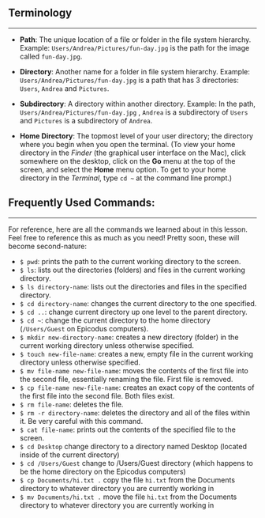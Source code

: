 ## Terminology
<hr />

* **Path**: The unique location of a file or folder in the file system hierarchy. Example:  `Users/Andrea/Pictures/fun-day.jpg` is the path for the image called `fun-day.jpg`.

* **Directory**: Another name for a folder in file system hierarchy. Example: `Users/Andrea/Pictures/fun-day.jpg` is a path that has 3 directories:  `Users`, `Andrea` and `Pictures`.

* **Subdirectory**: A directory within another directory. Example: In the path, `Users/Andrea/Pictures/fun-day.jpg` , `Andrea` is a subdirectory of `Users` and `Pictures` is a subdirectory of `Andrea`.

* **Home Directory**: The topmost level of your user directory; the directory where you begin when you open the terminal.  (To view your home directory in the _Finder_ (the graphical user interface on the Mac), click somewhere on the desktop, click on the **Go** menu at the top of the screen, and select the **Home** menu option. To get to your home directory in the _Terminal_, type `cd ~` at the command line prompt.)

## Frequently Used Commands:
<hr />

For reference, here are all the commands we learned about in this lesson. Feel free to reference this as much as you need! Pretty soon, these will become second-nature:

* `$ pwd`: prints the path to the current working directory to the screen.
* `$ ls`: lists out the directories (folders) and files in the current working directory.
* `$ ls directory-name`: lists out the directories and files in the specified directory.
* `$ cd directory-name`: changes the current directory to the one specified.
* `$ cd ..`: change current directory up one level to the parent directory.
* `$ cd ~`: change the current directory to the home directory (`/Users/Guest` on Epicodus computers).
* `$ mkdir new-directory-name`: creates a new directory (folder) in the current working directory unless otherwise specified.
* `$ touch new-file-name`: creates a new, empty file in the current working directory unless otherwise specified.
* `$ mv file-name new-file-name`: moves the contents of the first file into the second file, essentially renaming the file. First file is removed.
* `$ cp file-name new-file-name`: creates an exact copy of the contents of the first file into the second file. Both files exist.
* `$ rm file-name`: deletes the file.
* `$ rm -r directory-name`: deletes the directory and all of the files within it. Be very careful with this command.
* `$ cat file-name`: prints out the contents of the specified file to the screen.
* `$ cd Desktop` change directory to a directory named Desktop (located inside of the current directory)
* `$ cd /Users/Guest` change to /Users/Guest directory (which happens to be the home directory on the Epicodus computers)
* `$ cp Documents/hi.txt .` copy the file `hi.txt` from the Documents directory to whatever directory you are currently working in
* `$ mv Documents/hi.txt .` move the file `hi.txt` from the Documents directory to whatever directory you are currently working in
